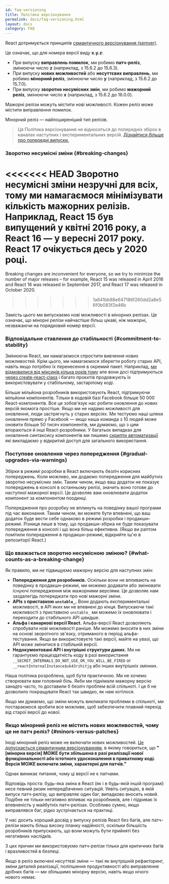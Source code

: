 ```yaml
---
id: faq-versioning
title: Політика версіонування
permalink: docs/faq-versioning.html
layout: docs
category: FAQ
---
```


React дотримується принципів [семантичного версіонування (semver)](https://semver.org/).

Це означає, що для номера версії виду **x.y.z**:

* При випуску **виправлень помилок**, ми робимо **патч-реліз**, змінюючи число **z** (наприклад, з 15.6.2 до 15.6.3).
* При випуску **нових можливостей** або **несуттєвих виправлень**, ми робимо **мінорний реліз**, змінюючи число **y** (наприклад, з 15.6.2 до 15.7.0).
* При випуску **зворотно несумісних змін**, ми робимо **мажорний реліз**, змінюючи число **x** (наприклад, з 15.6.2 до 16.0.0).

Мажорні релізи можуть містити нові можливості. Кожен реліз може містити виправлення помилок.

Мінорний реліз — найпоширеніший тип релізів.

> Ця Політика версіонування не відноситься до попередніх збірок в каналах наступних і експериментальних версій. [Дізнайтися більше про попередні випуски.](/docs/release-channels.html)

### Зворотно несумісні зміни {#breaking-changes}

<<<<<<< HEAD
Зворотно несумісні зміни незручні для всіх, тому ми намагаємося мінімізувати кількість мажорних релізів. Наприклад, React 15 був випущений у квітні 2016 року, а React 16 — у вересні 2017 року. React 17 очікується десь у 2020 році.
=======
Breaking changes are inconvenient for everyone, so we try to minimize the number of major releases – for example, React 15 was released in April 2016 and React 16 was released in September 2017, and React 17 was released in October 2020.
>>>>>>> 1a641bb88e647186f260dd2a8e56f0b083f2e46b

Замість цього ми випускаємо нові можливості в мінорних релізах. Це означає, що мінорні релізи найчастіше більш цікаві, ніж мажорні, незважаючи на порядковий номер версії.

### Відповідальне ставлення до стабільності {#commitment-to-stability}

Змінюючи React, ми намагаємося спростити вивчення нових можливостей. Крім цього, ми намагаємося зберегти роботу старих API, навіть якщо потрібно їх перенесення в окремий пакет. Наприклад, [ми відмовилися від міксинів кілька років тому](/blog/2016/07/13/mixins-considered-harmful.html) але вони досі підтримуються [через create-react-class](/docs/react-without-es6.html#mixins) і багато проєктів продовжують їх використовувати у стабільному, застарілому коді.

Більше мільйона розробників використовують React, підтримуючи мільйони компонентів. Тільки в кодовій базі Facebook більше 50 000 React-компонентів. Все це зобов'язує нас робити оновлення до нових версій якомога простіше. Якщо ми не надамо можливості для оновлення, люди застрягнуть у старих версіях. Ми тестуємо наші шляхи оновлення прямо у Facebook — якщо наша команда з 10 людей може оновити більше 50 тисяч компонентів, ми думаємо, що з цим впораються й інші React-розробники. У багатьох випадках для оновлення синтаксису компонентів ми пишемо [скрипти автоматизації](https://github.com/reactjs/react-codemod) які викладаємо у відкритий доступ для загального використання.

### Поступове оновлення через попередження {#gradual-upgrades-via-warnings}

Збірки в режимі розробки в React включають безліч корисних попереджень. Коли можливо, ми додаємо попередження для майбутніх зворотно несумісних змін. Таким чином, якщо ваш додаток не показує попереджень в консолі в останньому релізі, значить воно готове до наступної мажорної версії. Це дозволяє вам оновлювати додаток компонент за компонентом поодинці.

Попередження про розробку не вплинуть на поведінку вашої програми під час виконання. Таким чином, ви можете бути впевнені, що ваш додаток буде вести себе однаково в режимі розробки і продакшн-режимі. Різниця лише в тому, що продакшн-збірка не буде показувати попередження в консолі і що вона більш ефективна. (Якщо ви раптом помітили попередження в продакшн-режимі, відкрийте іш'ю в репозиторії React.)

### Що вважається зворотно несумісною зміною? {#what-counts-as-a-breaking-change}

Як правило, ми *не* підвищуємо мажорну версію для наступних змін:

* **Попередження для розробників.** Оскільки вони не впливають на поведінку в продакшн-режимі, ми можемо додавати або змінювати існуючі попередження між мажорними версіями. Це дозволяє нам заздалегідь попереджати про нові мажорні зміни.
* **APIs з приставкою `unstable_`.** Вони додають експериментальні можливості, в API яких ми не впевнені до кінця. Випускаючи такі можливості з приставкою `unstable_` ми можемо їх оновлювати і переходити до стабільного API швидше.
* **Альфа і канаркові версії React.** Альфа-версії React дозволяють спробувати нові можливості раніше. Ми можемо вносити в них зміни на основі зворотного зв'язку, отриманого в період альфа-тестування. Якщо ви використовуєте такі версії, майте на увазі, що API може змінитися в стабільній версії.
* **Недокументовані API і внутрішні структури даних.** Ми не гарантуємо працездатність коду в разі використання `__SECRET_INTERNALS_DO_NOT_USE_OR_YOU_WILL_BE_FIRED` or `__reactInternalInstance$uk43rzhitjg` або інших внутрішніх змінних.

Наша політика розроблена, щоб бути практичною. Ми не хочемо створювати вам головний біль. Якби ми піднімали мажорну версію занадто часто, то доставили б безліч проблем всій спільноті. І це б не дозволило покращувати React так швидко, як нам хотілося.

Якщо ми думаємо, що зміни можуть викликати проблеми в спільноті, ми постараємося зробити все можливе, щоб забезпечити плавний перехід від старої версії до нової.

### Якщо мінорний реліз не містить нових можливостей, чому це не патч реліз? {#minors-versus-patches}

Іноді мінорний реліз може не включати нових можливостей. [Це допускається семантичним версіонуванням](https://semver.org/#spec-item-7), в якому говориться, що **"[мінорна версія] МОЖЕ бути збільшена в разі реалізації нової функціональності або істотного удосконалення в приватному коді. Версія МОЖЕ включати зміни, характерні для патчів."**

Однак виникає питання, чому ці версії не є патчами.

Відповідь проста: будь-яка зміна в React (як і в будь-якій іншій програмі) несе певний ризик непередбачених ситуацій. Уявіть ситуацію, в якій випуск патч-релізу, що виправляє один баг, випадково вносить новий. Подібне не тільки негативно впливає на розробників, але і підриває їх впевненість у майбутніх патч-релізах. Особливо сумно, якщо виправлявся баг, рідко зустрічається на практиці.

У нас досить хороший досвід у випуску релізів React без багів, але патч-релізи мають більш високу планку надійності, оскільки більшість розробників припускають, що вони можуть бути прийняті без негативних наслідків.

З цих причин ми використовуємо патч-релізи тільки для критичних багів і вразливостей в безпеці.

Якщо в реліз включені несуттєві зміни — такі як внутрішній рефакторинг, зміни деталей реалізації, поліпшення продуктивності або виправлення дрібних багів — ми збільшимо мінорну версію, навіть якщо нічого нового немає.
